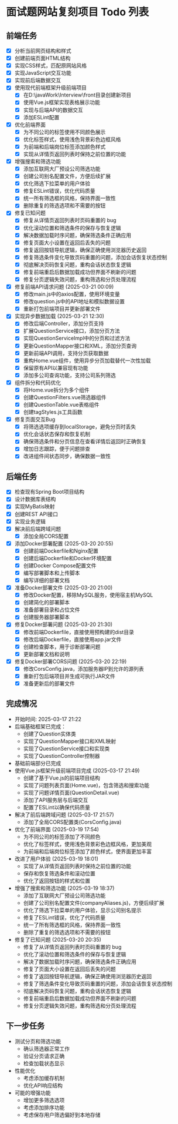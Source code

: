 # 面试题网站复刻项目 Todo 列表

## 前端任务
- [x] 分析当前网页结构和样式
- [x] 创建前端页面HTML结构
- [x] 实现CSS样式，匹配原网站风格
- [x] 实现JavaScript交互功能
- [x] 实现前后端数据交互
- [x] 使用现代前端框架升级前端项目
  - [x] 在D:\javaWork\Interview\front目录创建新项目
  - [x] 使用Vue.js框架实现表格展示功能
  - [x] 实现与后端API的数据交互
  - [x] 添加ESLint配置
- [x] 优化前端界面
  - [x] 为不同公司的标签使用不同颜色展示
  - [x] 优化标签样式，使用浅色背景彩色边框风格
  - [x] 为前端和后端岗位标签添加颜色样式
  - [x] 实现从详情页返回列表时保持之前位置的功能
- [x] 增强搜索和筛选功能
  - [x] 添加互联网大厂预设公司筛选功能
  - [x] 创建公司别名配置文件，方便后续扩展
  - [x] 优化筛选下拉菜单的用户体验
  - [x] 修复ESLint错误，优化代码质量
  - [x] 统一所有筛选框的风格，保持界面一致性
  - [x] 删除重复的筛选选项和不需要的按钮
- [x] 修复已知问题
  - [x] 修复从详情页返回列表时页码重置的 bug
  - [x] 优化滚动位置和筛选条件的保存与恢复逻辑
  - [x] 解决数据加载时序问题，确保筛选条件正确应用
  - [x] 修复页面大小设置在返回后丢失的问题
  - [x] 修复返回按钮导航逻辑，确保正确使用浏览器历史返回
  - [x] 修复筛选条件变化导致页码重置的问题，添加会话恢复状态控制
  - [x] 彻底解决页码恢复问题，重构会话状态恢复逻辑
  - [x] 修复前端重启后数据加载成功但界面不刷新的问题
  - [x] 修复分页逻辑失效问题，重构筛选和分页处理流程
- [x] 修复前端API请求问题 (2025-03-21 00:09)
  - [x] 修改main.js中的axios配置，使用环境变量
  - [x] 修改question.js中的API地址和模拟数据设置
  - [x] 重新打包前端项目并更新部署文件
- [x] 实现异步数据加载 (2025-03-21 12:30)
  - [x] 修改后端Controller，添加分页支持
  - [x] 扩展QuestionService接口，添加分页方法
  - [x] 实现QuestionServiceImpl中的分页和过滤方法
  - [x] 更新QuestionMapper接口和XML，添加分页查询
  - [x] 更新前端API调用，支持分页获取数据
  - [x] 重构Home.vue组件，使用异步分页加载替代一次性加载
  - [x] 保留原有API以兼容现有功能
  - [x] 添加多公司查询功能，支持公司系列筛选
- [x] 组件拆分和代码优化
  - [x] 将Home.vue拆分为多个组件
  - [x] 创建QuestionFilters.vue筛选器组件
  - [x] 创建QuestionTable.vue表格组件
  - [x] 创建tagStyles.js工具函数
- [x] 修复页面交互Bug
  - [x] 将筛选选项缓存到localStorage，避免分页时丢失
  - [x] 优化会话状态保存和恢复机制
  - [x] 确保筛选条件和分页信息在查看详情后返回时正确恢复
  - [x] 增加日志跟踪，便于问题排查
  - [x] 改进组件间状态同步，确保数据一致性

## 后端任务
- [x] 检查现有Spring Boot项目结构
- [x] 设计数据库表结构
- [x] 实现MyBatis映射
- [x] 创建REST API接口
- [x] 实现业务逻辑
- [x] 解决前后端跨域问题
  - [x] 添加全局CORS配置
- [x] 添加Docker部署配置 (2025-03-20 20:55)
  - [x] 创建前端Dockerfile和Nginx配置
  - [x] 创建后端Dockerfile和Docker环境配置
  - [x] 创建Docker Compose配置文件
  - [x] 编写部署脚本和上传脚本
  - [x] 编写详细的部署文档
- [x] 准备Docker部署文件 (2025-03-20 21:00)
  - [x] 修改Docker配置，移除MySQL服务，使用宿主机MySQL
  - [x] 创建简化的部署脚本
  - [x] 准备部署目录和占位文件
  - [x] 创建服务器部署脚本
- [x] 修复Docker部署问题 (2025-03-20 21:30)
  - [x] 修改前端Dockerfile，直接使用预构建的dist目录
  - [x] 修改后端Dockerfile，直接使用app.jar文件
  - [x] 创建检查脚本，用于诊断部署问题
  - [x] 更新部署文档和说明
- [x] 修复Docker部署CORS问题 (2025-03-20 22:19)
  - [x] 修改CorsConfig.java，添加服务器IP到允许的源列表
  - [x] 重新打包后端项目并生成可执行JAR文件
  - [x] 准备更新后的部署文件

## 完成情况
- 开始时间: 2025-03-17 21:22
- 后端基础框架已完成：
  - 创建了Question实体类
  - 实现了QuestionMapper接口和XML映射
  - 实现了QuestionService接口和实现类
  - 实现了QuestionController控制器
- 基础前端部分已完成
- 使用Vue.js框架升级前端项目完成 (2025-03-17 21:49)
  - 创建了基于Vue.js的前端项目结构
  - 实现了问题列表页面(Home.vue)，包含筛选和搜索功能
  - 实现了问题详情页面(QuestionDetail.vue)
  - 添加了API服务层与后端交互
  - 配置了ESLint以确保代码质量
- 解决了前后端跨域问题 (2025-03-17 21:57)
  - 添加了全局CORS配置类(CorsConfig.java)
- 优化了前端界面 (2025-03-19 17:54)
  - 为不同公司的标签添加了不同颜色
  - 优化了标签样式，使用浅色背景彩色边框风格，更加美观
  - 为前端和后端岗位标签添加了颜色样式，使界面更加丰富
- 改进了用户体验 (2025-03-19 18:01)
  - 实现了从详情页返回列表时保持之前位置的功能
  - 保存和恢复筛选条件和滚动位置
  - 优化了返回按钮的样式和位置
- 增强了搜索和筛选功能 (2025-03-19 18:37)
  - 添加了互联网大厂预设公司筛选功能
  - 创建了公司别名配置文件(companyAliases.js)，方便后续扩展
  - 优化了筛选下拉菜单的用户体验，显示公司别名提示
  - 修复了ESLint错误，优化了代码质量
  - 统一了所有筛选框的风格，保持界面一致性
  - 删除了重复的筛选选项和不需要的按钮
- 修复了已知问题 (2025-03-20 20:35)
  - 修复了从详情页返回列表时页码重置的 bug
  - 优化了滚动位置和筛选条件的保存与恢复逻辑
  - 解决了数据加载时序问题，确保筛选条件正确应用
  - 修复了页面大小设置在返回后丢失的问题
  - 修复了返回按钮导航逻辑，确保正确使用浏览器历史返回
  - 修复了筛选条件变化导致页码重置的问题，添加会话恢复状态控制
  - 彻底解决页码恢复问题，重构会话状态恢复逻辑
  - 修复前端重启后数据加载成功但界面不刷新的问题
  - 修复分页逻辑失效问题，重构筛选和分页处理流程

## 下一步任务
- 测试分页和筛选功能
  - 确认筛选器正常工作
  - 验证分页请求正确
  - 检查加载状态显示
- 性能优化
  - 考虑添加缓存机制
  - 优化API响应结构
- 可能的增强功能
  - 增加更多筛选选项
  - 考虑添加排序功能
  - 考虑保存用户筛选偏好到本地存储
